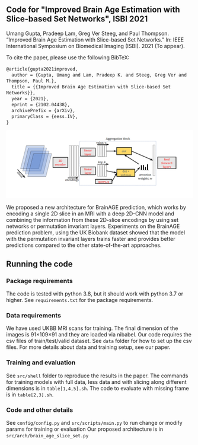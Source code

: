 ## Code for "Improved Brain Age Estimation with Slice-based Set Networks", ISBI 2021

Umang Gupta, Pradeep Lam, Greg Ver Steeg, and Paul Thompson. “Improved Brain Age
Estimation
with Slice-based Set Networks.” In: IEEE International Symposium on Biomedical
Imaging (ISBI).
2021 (To appear).

To cite the paper, please use the following BibTeX:

```
@article{gupta2021improved,
  author = {Gupta, Umang and Lam, Pradeep K. and Steeg, Greg Ver and Thompson, Paul M.},
  title = {{Improved Brain Age Estimation with Slice-based Set Networks}},
  year = {2021},
  eprint = {2102.04438},
  archivePrefix = {arXiv},
  primaryClass = {eess.IV},
}
```

![](arch.png)

We proposed a new architecture for BrainAGE prediction, which works by
encoding a single 2D slice in an MRI with a deep 2D-CNN model and
combining the information from these 2D-slice encodings by using set networks
or permutation invariant layers.
Experiments on the BrainAGE prediction problem,
using the UK Biobank dataset showed that the model with the permutation
invariant layers trains faster and provides better predictions compared
to the other state-of-the-art approaches.

## Running the code

### Package requirements

The code is tested with python 3.8, but it should work with python 3.7 or
higher.
See `requirements.txt` for the package requirements.

### Data requirements

We have used UKBB MRI scans for training. The final dimension of the images is
91×109×91 and they are loaded via nibabel. Our code requires the csv
files of train/test/valid dataset. See `data` folder for how to set up the csv
files. For more details about data and training setup, see our paper.

### Training and evaluation

See `src/shell` folder to reproduce the results in the paper.
The commands for training models with full data, less data and with slicing
along different dimensions is in `table[1,4,5].sh`.
The code to evaluate with missing frame is in `table[2,3].sh`.

### Code and other details

See `config/config.py` and `src/scripts/main.py` to run change or modify params
for training or evaluation
Our proposed architecture is in `src/arch/brain_age_slice_set.py`